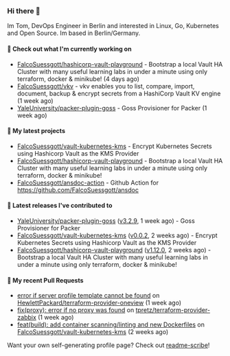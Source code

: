 ### Hi there 👋

Im Tom, DevOps Engineer in Berlin and interested in Linux, Go, Kubernetes and Open Source.
Im based in Berlin/Germany.

#### 👷 Check out what I'm currently working on

- [FalcoSuessgott/hashicorp-vault-playground](https://github.com/FalcoSuessgott/hashicorp-vault-playground) - Bootstrap a local Vault HA Cluster with many useful learning labs in under a minute using only terraform, docker &amp; minikube! (4 days ago)
- [FalcoSuessgott/vkv](https://github.com/FalcoSuessgott/vkv) - vkv enables you to list, compare, import, document, backup &amp; encrypt secrets from a HashiCorp Vault KV engine (1 week ago)
- [YaleUniversity/packer-plugin-goss](https://github.com/YaleUniversity/packer-plugin-goss) - Goss Provisioner for Packer (1 week ago)

#### 🌱 My latest projects

- [FalcoSuessgott/vault-kubernetes-kms](https://github.com/FalcoSuessgott/vault-kubernetes-kms) - Encrypt Kubernetes Secrets using Hashicorp Vault as the KMS Provider
- [FalcoSuessgott/hashicorp-vault-playground](https://github.com/FalcoSuessgott/hashicorp-vault-playground) - Bootstrap a local Vault HA Cluster with many useful learning labs in under a minute using only terraform, docker &amp; minikube!
- [FalcoSuessgott/ansdoc-action](https://github.com/FalcoSuessgott/ansdoc-action) - Github Action for https://github.com/FalcoSuessgott/ansdoc

#### 🔭 Latest releases I've contributed to

- [YaleUniversity/packer-plugin-goss](https://github.com/YaleUniversity/packer-plugin-goss) ([v3.2.9](https://github.com/YaleUniversity/packer-plugin-goss/releases/tag/v3.2.9), 1 week ago) - Goss Provisioner for Packer
- [FalcoSuessgott/vault-kubernetes-kms](https://github.com/FalcoSuessgott/vault-kubernetes-kms) ([v0.0.2](https://github.com/FalcoSuessgott/vault-kubernetes-kms/releases/tag/v0.0.2), 2 weeks ago) - Encrypt Kubernetes Secrets using Hashicorp Vault as the KMS Provider
- [FalcoSuessgott/hashicorp-vault-playground](https://github.com/FalcoSuessgott/hashicorp-vault-playground) ([v1.12.0](https://github.com/FalcoSuessgott/hashicorp-vault-playground/releases/tag/v1.12.0), 2 weeks ago) - Bootstrap a local Vault HA Cluster with many useful learning labs in under a minute using only terraform, docker &amp; minikube!

#### 🔨 My recent Pull Requests

- [error if server profile template cannot be found](https://github.com/HewlettPackard/terraform-provider-oneview/pull/556) on [HewlettPackard/terraform-provider-oneview](https://github.com/HewlettPackard/terraform-provider-oneview) (1 week ago)
- [fix(proxy): error if no proxy was found](https://github.com/tpretz/terraform-provider-zabbix/pull/38) on [tpretz/terraform-provider-zabbix](https://github.com/tpretz/terraform-provider-zabbix) (1 week ago)
- [feat(build): add container scanning/linting and new Dockerfiles](https://github.com/FalcoSuessgott/vault-kubernetes-kms/pull/9) on [FalcoSuessgott/vault-kubernetes-kms](https://github.com/FalcoSuessgott/vault-kubernetes-kms) (2 weeks ago)

Want your own self-generating profile page? Check out [readme-scribe](https://github.com/muesli/readme-scribe)!